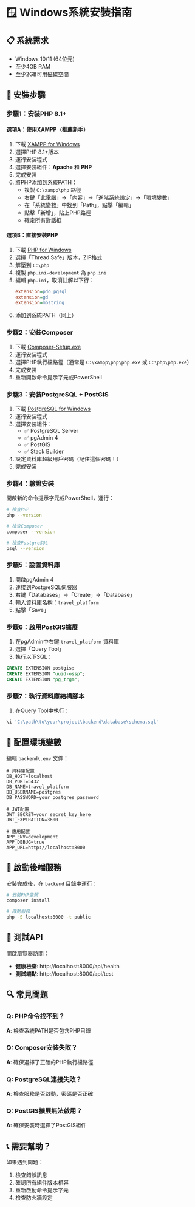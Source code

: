 # 🪟 Windows系統安裝指南

## 📋 系統需求

- Windows 10/11 (64位元)
- 至少4GB RAM
- 至少2GB可用磁碟空間

## 🚀 安裝步驟

### 步驟1：安裝PHP 8.1+

#### 選項A：使用XAMPP（推薦新手）
1. 下載 [XAMPP for Windows](https://www.apachefriends.org/download.html)
2. 選擇PHP 8.1+版本
3. 運行安裝程式
4. 選擇安裝組件：**Apache** 和 **PHP**
5. 完成安裝
6. 將PHP添加到系統PATH：
   - 複製 `C:\xampp\php` 路徑
   - 右鍵「此電腦」→「內容」→「進階系統設定」→「環境變數」
   - 在「系統變數」中找到「Path」，點擊「編輯」
   - 點擊「新增」，貼上PHP路徑
   - 確定所有對話框

#### 選項B：直接安裝PHP
1. 下載 [PHP for Windows](https://windows.php.net/download/)
2. 選擇「Thread Safe」版本，ZIP格式
3. 解壓到 `C:\php`
4. 複製 `php.ini-development` 為 `php.ini`
5. 編輯 `php.ini`，取消註解以下行：
   ```ini
   extension=pdo_pgsql
   extension=gd
   extension=mbstring
   ```
6. 添加到系統PATH（同上）

### 步驟2：安裝Composer

1. 下載 [Composer-Setup.exe](https://getcomposer.org/Composer-Setup.exe)
2. 運行安裝程式
3. 選擇PHP執行檔路徑（通常是 `C:\xampp\php\php.exe` 或 `C:\php\php.exe`）
4. 完成安裝
5. 重新開啟命令提示字元或PowerShell

### 步驟3：安裝PostgreSQL + PostGIS

1. 下載 [PostgreSQL for Windows](https://www.postgresql.org/download/windows/)
2. 運行安裝程式
3. 選擇安裝組件：
   - ✅ PostgreSQL Server
   - ✅ pgAdmin 4
   - ✅ PostGIS
   - ✅ Stack Builder
4. 設定資料庫超級用戶密碼（記住這個密碼！）
5. 完成安裝

### 步驟4：驗證安裝

開啟新的命令提示字元或PowerShell，運行：

```bash
# 檢查PHP
php --version

# 檢查Composer
composer --version

# 檢查PostgreSQL
psql --version
```

### 步驟5：設置資料庫

1. 開啟pgAdmin 4
2. 連接到PostgreSQL伺服器
3. 右鍵「Databases」→「Create」→「Database」
4. 輸入資料庫名稱：`travel_platform`
5. 點擊「Save」

### 步驟6：啟用PostGIS擴展

1. 在pgAdmin中右鍵 `travel_platform` 資料庫
2. 選擇「Query Tool」
3. 執行以下SQL：

```sql
CREATE EXTENSION postgis;
CREATE EXTENSION "uuid-ossp";
CREATE EXTENSION "pg_trgm";
```

### 步驟7：執行資料庫結構腳本

1. 在Query Tool中執行：
```sql
\i 'C:\path\to\your\project\backend\database\schema.sql'
```

## 🔧 配置環境變數

編輯 `backend\.env` 文件：

```env
# 資料庫配置
DB_HOST=localhost
DB_PORT=5432
DB_NAME=travel_platform
DB_USERNAME=postgres
DB_PASSWORD=your_postgres_password

# JWT配置
JWT_SECRET=your_secret_key_here
JWT_EXPIRATION=3600

# 應用配置
APP_ENV=development
APP_DEBUG=true
APP_URL=http://localhost:8000
```

## 🚀 啟動後端服務

安裝完成後，在 `backend` 目錄中運行：

```bash
# 安裝PHP依賴
composer install

# 啟動服務
php -S localhost:8000 -t public
```

## 🧪 測試API

開啟瀏覽器訪問：
- **健康檢查**: http://localhost:8000/api/health
- **測試端點**: http://localhost:8000/api/test

## 🔍 常見問題

### Q: PHP命令找不到？
**A**: 檢查系統PATH是否包含PHP目錄

### Q: Composer安裝失敗？
**A**: 確保選擇了正確的PHP執行檔路徑

### Q: PostgreSQL連接失敗？
**A**: 檢查服務是否啟動，密碼是否正確

### Q: PostGIS擴展無法啟用？
**A**: 確保安裝時選擇了PostGIS組件

## 📞 需要幫助？

如果遇到問題：
1. 檢查錯誤訊息
2. 確認所有組件版本相容
3. 重新啟動命令提示字元
4. 檢查防火牆設定
